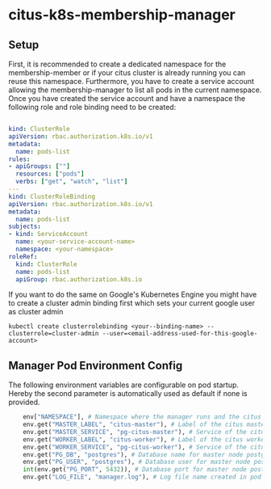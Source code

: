 # citus-k8s-membership-manager

## Setup

First, it is recommended to create a dedicated namespace for the membership-member or if your citus cluster is already running you can reuse this namespace. Furthermore, you have to create a service account allowing the membership-manager to list all pods in the current namespace.
Once you have created the service account and have a namespace the following role and role binding need to be created:

```yaml

kind: ClusterRole
apiVersion: rbac.authorization.k8s.io/v1
metadata:
  name: pods-list
rules:
- apiGroups: [""]
  resources: ["pods"]
  verbs: ["get", "watch", "list"]
---
kind: ClusterRoleBinding
apiVersion: rbac.authorization.k8s.io/v1
metadata:
  name: pods-list
subjects:
- kind: ServiceAccount
  name: <your-service-account-name>
  namespace: <your-namespace>
roleRef:
  kind: ClusterRole
  name: pods-list
  apiGroup: rbac.authorization.k8s.io

```

If you want to do the same on Google's Kubernetes Engine you might have to create a cluster admin binding first which sets your current google user as cluster admin

```shell
kubectl create clusterrolebinding <your--binding-name> --clusterrole=cluster-admin --user=<email-address-used-for-this-google-account>
```

## Manager Pod Environment Config

The following environment variables are configurable on pod startup. Hereby the second parameter is automatically used as default if none is provided.

```python
    env["NAMESPACE"], # Namespace where the manager runs and the citus cluster is supposed to be
    env.get("MASTER_LABEL", "citus-master"), # Label of the citus master pods
    env.get("MASTER_SERVICE", "pg-citus-master"), # Service of the citus master pods
    env.get("WORKER_LABEL", "citus-worker"), # Label of the citus worker pods
    env.get("WORKER_SERVICE", "pg-citus-worker"), # Service of the citus master pods
    env.get("PG_DB", "postgres"), # Database name for master node postgres
    env.get("PG_USER", "postgres"), # Database user for master node postgres
    int(env.get("PG_PORT", 5432)), # Database port for master node postgres
    env.get("LOG_FILE", "manager.log"), # Log file name created in pod
```

